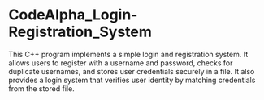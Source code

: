 # CodeAlpha_Login-Registration_System
This C++ program implements a simple login and registration system. It allows users to register with a username and password, checks for duplicate usernames, and stores user credentials securely in a file. It also provides a login system that verifies user identity by matching credentials from the stored file. 
